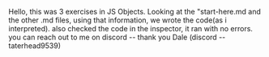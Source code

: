 Hello,
this was 3 exercises in JS Objects.  Looking at the "start-here.md and the other .md files, using that information, we wrote the code(as i interpreted).  also checked the code in the inspector, it ran with no errors.
you can reach out to me on discord --   thank you  Dale   (discord -- taterhead9539)
